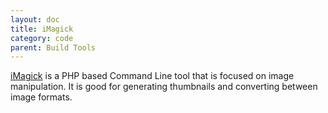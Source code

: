 ```yaml
---
layout: doc
title: iMagick
category: code
parent: Build Tools
---
```


[iMagick](https://www.imagemagick.org/script/index.php) is a PHP based Command Line tool that is focused on image manipulation. It is good for generating thumbnails and converting between image formats.
